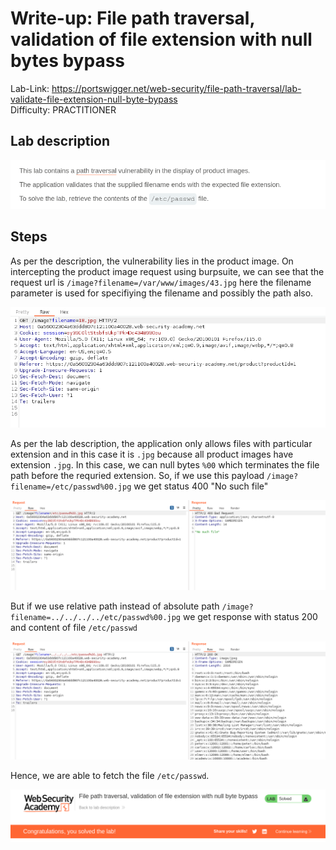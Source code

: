 # Write-up: File path traversal, validation of file extension with null bytes bypass

Lab-Link: <https://portswigger.net/web-security/file-path-traversal/lab-validate-file-extension-null-byte-bypass>  
Difficulty: PRACTITIONER  
  

## Lab description

![lab_description](img/1.png)

## Steps

As per the description, the vulnerability lies in the product image. On intercepting the product image request using burpsuite, we can see that the request url is `/image?filename=/var/www/images/43.jpg` here the filename parameter is used for specifiying the filename and possibly the path also.

![image_req](img/2.png)

As per the lab description, the application only allows files with particular extension and in this case it is `.jpg` because all product images have extension `.jpg`. In this case, we can null bytes `%00` which terminates the file path before the requried extension. So, if we use this payload `/image?filename=/etc/passwd%00.jpg` we get status 400 "No such file"

![alt text](img/3.png)

But if we use relative path instead of absolute path `/image?filename=../../../../etc/passwd%00.jpg` we get response with status 200 and content of file `/etc/passwd`

![path_traversal_vul](img/4.png)

Hence, we are able to fetch the file `/etc/passwd`.

![success](img/5.png)
